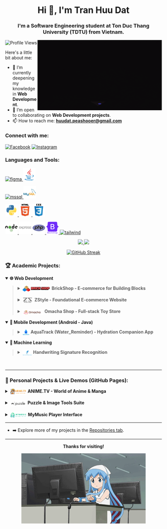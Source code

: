<!-- Optional Banner (Keep commented out unless you want it) -->
<!-- ![MasterHead](https://1.bp.blogspot.com/-7A4WynwLsMw/XbBpCXG8fHI/AAAAAAAAMt4/uOa1bpLskYgrwGbllhSu2SDj_Mig8SXJQCLcBGAsYHQ/s1600/2000_600px.gif) -->

<h1 align="center">Hi 👋, I'm Tran Huu Dat</h1>
<h3 align="center">I'm a Software Engineering student at Ton Duc Thang University (TDTU) from Vietnam.</h3>

<img align="right" alt="Coding Animation" width="400" src="img/type.gif"> 
<!-- Make sure 'type.gif' exists in your repository or replace the src with a valid URL -->

<p align="left"> <img src="https://komarev.com/ghpvc/?username=TranHuuDat2004&label=Profile%20views&color=0e75b6&style=flat" alt="Profile Views" /> </p>

<!-- Optional Giphy Embed (Keep commented out unless you want it) -->
<!-- <div style="width:100%;height:0;padding-bottom:100%;position:relative;"><iframe src="https://giphy.com/embed/vtm4qejJIl1ERPIrbA" width="100%" height="100%" style="position:absolute" frameBorder="0" class="giphy-embed" allowFullScreen></iframe></div><p><a href="https://giphy.com/gifs/knife-crab-pikaole-vtm4qejJIl1ERPIrbA">via GIPHY</a></p> -->

Here's a little bit about me:
- 🌱 I’m currently deepening my knowledge in **Web Development**.
- 👯 I’m open to collaborating on **Web Development projects**.
- 📫 How to reach me: **huudat.peashooer@gmail.com**
<!-- - ⚡ Fun fact: I identify with the ISTP personality type. -->

<h3 align="left">Connect with me:</h3>
<p align="left">
  <!-- Twitter -->
  <!-- <a href="https://twitter.com/Rst_zsy" target="blank"><img align="center" src="https://raw.githubusercontent.com/rahuldkjain/github-profile-readme-generator/master/src/images/icons/Social/twitter.svg" alt="Twitter" height="30" width="40" /></a> -->
  
  <a href="https://www.facebook.com/tranhuudat.10112004" target="blank"><img align="center" src="https://raw.githubusercontent.com/rahuldkjain/github-profile-readme-generator/master/src/images/icons/Social/facebook.svg" alt="Facebook" height="30" width="40" /></a>
  <a href="https://www.instagram.com/huudat.2k4/" target="blank"><img align="center" src="https://raw.githubusercontent.com/rahuldkjain/github-profile-readme-generator/master/src/images/icons/Social/instagram.svg" alt="Instagram" height="30" width="40" /></a>
  
  <!-- Discord -->
  <!-- <a href="https://discord.gg/YOUR_DISCORD_ID" target="blank"><img align="center" src="https://raw.githubusercontent.com/rahuldkjain/github-profile-readme-generator/master/src/images/icons/Social/discord.svg" alt="Discord" height="30" width="40" /></a> -->
</p>

<h3 align="left">Languages and Tools:</h3>
<p align="left"> 
  <!-- Commented out icons - uncomment if you use them -->
  <!-- <a href="https://azure.microsoft.com/en-in/" target="_blank" rel="noreferrer"> <img src="https://www.vectorlogo.zone/logos/microsoft_azure/microsoft_azure-icon.svg" alt="azure" width="40" height="40"/> </a> -->
  <!-- <a href="https://www.cprogramming.com/" target="_blank" rel="noreferrer"> <img src="https://raw.githubusercontent.com/devicons/devicon/master/icons/c/c-original.svg" alt="c" width="40" height="40"/> </a> -->
  <!-- <a href="https://www.docker.com/" target="_blank" rel="noreferrer"> <img src="https://raw.githubusercontent.com/devicons/devicon/master/icons/docker/docker-original-wordmark.svg" alt="docker" width="40" height="40"/> </a> -->
  
  <a href="https://www.figma.com/" target="_blank" rel="noreferrer"> <img src="https://www.vectorlogo.zone/logos/figma/figma-icon.svg" alt="figma" width="40" height="40"/> </a> 
  <a href="https://www.java.com" target="_blank" rel="noreferrer"> <img src="https://raw.githubusercontent.com/devicons/devicon/master/icons/java/java-original.svg" alt="java" width="40" height="40"/> </a> 
  
  <!-- <a href="https://www.linux.org/" target="_blank" rel="noreferrer"> <img src="https://raw.githubusercontent.com/devicons/devicon/master/icons/linux/linux-original.svg" alt="linux" width="40" height="40"/> </a> -->
  <!-- <a href="https://www.mathworks.com/" target="_blank" rel="noreferrer"> <img src="https://upload.wikimedia.org/wikipedia/commons/2/21/Matlab_Logo.png" alt="matlab" width="40" height="40"/> </a> -->
  
  <a href="https://www.microsoft.com/en-us/sql-server" target="_blank" rel="noreferrer"> <img src="https://www.svgrepo.com/show/303229/microsoft-sql-server-logo.svg" alt="mssql" width="40" height="40"/> </a> 
  <a href="https://www.mysql.com/" target="_blank" rel="noreferrer"> <img src="https://raw.githubusercontent.com/devicons/devicon/master/icons/mysql/mysql-original-wordmark.svg" alt="mysql" width="40" height="40"/> </a> 
  
  <!-- <a href="https://www.oracle.com/" target="_blank" rel="noreferrer"> <img src="https://raw.githubusercontent.com/devicons/devicon/master/icons/oracle/oracle-original.svg" alt="oracle" width="40" height="40"/> </a> -->
  
  <a href="https://www.python.org" target="_blank" rel="noreferrer"> <img src="https://raw.githubusercontent.com/devicons/devicon/master/icons/python/python-original.svg" alt="python" width="40" height="40"/> </a> 
  <a href="#" target="_blank" rel="noreferrer"> <img src="https://raw.githubusercontent.com/devicons/devicon/master/icons/html5/html5-original-wordmark.svg" alt="html5" width="40" height="40"/> </a> 
  <a href="#" target="_blank" rel="noreferrer"> <img src="https://raw.githubusercontent.com/devicons/devicon/master/icons/css3/css3-original-wordmark.svg" alt="css3" width="40" height="40"/> </a> 
  <!-- Uncomented relevant icons -->
  <a href="https://nodejs.org" target="_blank" rel="noreferrer"> <img src="https://raw.githubusercontent.com/devicons/devicon/master/icons/nodejs/nodejs-original-wordmark.svg" alt="NodeJS" width="40" height="40"/> </a>
  <a href="https://expressjs.com" target="_blank" rel="noreferrer"> <img src="https://raw.githubusercontent.com/devicons/devicon/master/icons/express/express-original-wordmark.svg" alt="Express" width="40" height="40"/> </a>
  <a href="https://www.php.net" target="_blank" rel="noreferrer"> <img src="https://raw.githubusercontent.com/devicons/devicon/master/icons/php/php-original.svg" alt="php" width="40" height="40"/> </a>
  <a href="https://getbootstrap.com" target="_blank" rel="noreferrer"> <img src="https://raw.githubusercontent.com/devicons/devicon/master/icons/bootstrap/bootstrap-plain-wordmark.svg" alt="bootstrap" width="40" height="40"/> </a>
  <a href="https://tailwindcss.com/" target="_blank" rel="noreferrer"> <img src="https://www.vectorlogo.zone/logos/tailwindcss/tailwindcss-icon.svg" alt="tailwind" width="40" height="40"/> </a>
</p>

<p align="center">
  <a href="https://github.com/TranHuuDat2004/github-readme-stats">
    <img height="200" src="https://github-readme-stats.vercel.app/api?username=TranHuuDat2004&theme=radical&show_icons=true&include_all_commits=true&count_private=true" />
  </a>
  <a href="https://github.com/TranHuuDat2004/github-readme-stats"> <!-- Corrected link wrapper for consistency -->
    <img height="200" src="https://github-readme-stats.vercel.app/api/top-langs?username=TranHuuDat2004&theme=radical&layout=compact&langs_count=8&card_width=320" /> 
    <!-- Corrected username=TranHuuDat2004 -->
  </a>
</p>

<p align="center">
  <a href="https://git.io/streak-stats">
    <img src="https://streak-stats.demolab.com/?user=TranHuuDat2004&theme=radical&langs_count=8&card_width=805" alt="GitHub Streak" /> 
    <!-- Adjusted card_width slightly, you can fine-tune this -->
  </a>
</p>

### 🏆 Academic Projects:

<details open>
  <summary><strong>🌐 Web Development</strong></summary>
  
  <blockquote>

  <details>
    <summary>
      <img alt="BrickShop Logo" height="20" src="img/logo_brickshop.png" align="center">
      <strong>BrickShop - E-commerce for Building Blocks</strong>
    </summary>
    
    <br>
    
    > Engineered an e-commerce hub for building block fans (Qman, Keeppley, LEGO). Key features include seamless product browsing, secure checkout, order management, and a dedicated administration dashboard for efficient business operations.
    > 
    > - **Frontend:** HTML5, CSS3, JavaScript, Bootstrap (Customer UI), Tailwind CSS (Admin UI)
    > - **Backend:** Node.js, Express.js
    > - **Database:** MySQL
  </details>

  <br>

  <details>
    <summary>
      <img alt="ZStyle Logo" height="20" src="img/logo_zstyle.png" align="center">
      <strong>ZStyle - Foundational E-commerce Website</strong>
    </summary>
    
    <br>
    
    > Developed a foundational e-commerce website for clothing as a course project. Implemented core functionalities for users to explore fashion items and proceed through a basic purchase flow.
    > 
    > - **Frontend:** HTML5, CSS3, JavaScript
    > - **Backend:** PHP
    > - **Database:** MySQL
  </details>
  
  <br>
  
  <details>
    <summary>
      <img alt="Omacha Shop Logo" height="20" src="img/logo_omacha.png" align="center">
      <strong>Omacha Shop - Full-stack Toy Store</strong>
    </summary>
    
    <br>
    
    > A delightful e-commerce platform specializing in toys, developed as a full-stack web application. Features comprehensive online shopping experience for customers and a robust administration system for efficient management.
    > 
    > - **Frontend:** HTML5, CSS3, JavaScript, Bootstrap
    > - **Backend:** PHP
    > - **Database:** MySQL
  </details>

  </blockquote>
</details>

<details open>
  <summary><strong>📱 Mobile Development (Android - Java)</strong></summary>

  <blockquote>
  
  <details>
    <summary>
      <img alt="AquaTrack Logo" height="20" src="img/logo_aquatrack.png" align="center">
      <strong>AquaTrack (Water_Reminder) - Hydration Companion App</strong>
    </summary>
    
    <br>
    
    > Created AquaTrack, a native Android application promoting better hydration. Allows users to easily log water consumption, visualize progress towards daily goals, and store data persistently using Firebase Firestore.
    > 
    > - **Platform:** Android
    > - **Language:** Java
    > - **Database:** Firebase Firestore
  </details>

  </blockquote>
</details>

<details open>
  <summary><strong>🧠 Machine Learning</strong></summary>

  <blockquote>
  
  <details>
    <summary>
      <img alt="Handwriting Signature Recognition" height="20" src="img/logo_handwriting.png" align="center">
      <strong>Handwriting Signature Recognition</strong>
    </summary>
    
    <br>
    
    > Developed a machine learning model for authenticating handwritten signatures. This project explores techniques for feature extraction and classification to verify signature authenticity.
    > 
    > - **Language:** Python
    > - **Libraries/Frameworks:** TensorFlow, Keras, scikit-learn, OpenCV
  </details>
  
  </blockquote>
</details>

<br>

---

### 🚀 Personal Projects & Live Demos (GitHub Pages):

<details>
  <summary>
    <img alt="ANIME.TV Logo" height="20" src="img/logo_animetv.png" align="center">
    <strong>ANIME.TV - World of Anime & Manga</strong>
  </summary>
  
  <br>
  
  > - **Description:** A Crunchyroll-inspired static website built to explore and enjoy Anime & Manga content. A personal project for learning and skill development.
  > - **🔗 Live Demo:** [https://tranhuudat2004.github.io/anime.tv/](https://tranhuudat2004.github.io/anime.tv/)
  > - **💡 Key Features:** Video player, image/GIF galleries, manga reader.
  > - **Tech Stack:** HTML5, CSS3, Vanilla JavaScript, GitHub Pages.
</details>

<br>

<details>
  <summary>
    <img alt="Puzzle Logo" height="20" src="img/logo_puzzle.png" align="center">
    <strong>Puzzle & Image Tools Suite</strong>
  </summary>
  
  <br>
  
  > - **Description:** An engaging web application featuring an interactive jigsaw puzzle game and a set of practical image manipulation tools (square cropper, grid splitter, resizer). Designed for entertainment and utility.
  > - **🔗 Live Demo:** [https://tranhuudat2004.github.io/games_tools/](https://tranhuudat2004.github.io/games_tools/)
  > - **💡 Key Features:** Jigsaw puzzle with diverse image collections and intuitive drag & drop. Image tools: Crop to square, split into grid, resize with aspect ratio control.
  > - **Tech Stack:** HTML5, CSS3, JavaScript, Bootstrap.
</details>

<br>

<details>
  <summary>
    <img alt="Mymusic Logo" height="20" src="img/logo_mymusic.png" align="center">
    <strong>MyMusic Player Interface</strong>
  </summary>
  
  <br>
  
  > - **Description:** A sleek, modern online music player interface inspired by platforms like Spotify. This project showcases UI/UX design skills and front-end development proficiency with a focus on a clean, responsive, and interactive user experience.
  > - **🔗 Live Demo:** [https://tranhuudat2004.github.io/mymusic/](https://tranhuudat2004.github.io/mymusic/)
  > - **💡 Key Features:** Intuitive music playback controls (play/pause, progress, volume). Responsive design for desktop and mobile. Dynamic UI elements built with vanilla JavaScript.
  > - **Tech Stack:** HTML5, CSS3, JavaScript (ES6+).
</details>

---

*   ➡️ Explore more of my projects in the [Repositories tab](https://github.com/TranHuuDat2004?tab=repositories).

---

<p align="center">
  <strong>Thanks for visiting!</strong> 
  <!-- Hoặc bạn có thể dùng: **Thanks for visiting!** -->
</p>
<p align="center">
  <img src="img/coding.gif" alt="Coding GIF - Thanks for visiting!" width="400"/> 
  <!-- Make sure 'coding.gif' exists or replace src -->
</p>
